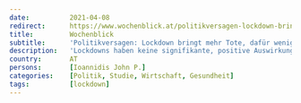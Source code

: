 ```yaml
---
date:          2021-04-08
redirect:      https://www.wochenblick.at/politikversagen-lockdown-bringt-mehr-tote-dafuer-weniger-arbeitsplaetze/
title:         Wochenblick
subtitle:      'Politikversagen: Lockdown bringt mehr Tote, dafür weniger Arbeitsplätze'
description:   'Lockdowns haben keine signifikante, positive Auswirkung auf Corona-Zahlen. Eine neue Studie untersucht die politischen und wirtschaftlichen Folgen der Lockdown-Politik.'
country:       AT
persons:       [Ioannidis John P.]
categories:    [Politik, Studie, Wirtschaft, Gesundheit]
tags:          [lockdown]
---
```

